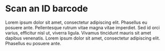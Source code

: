 # Scan an ID barcode

Lorem ipsum dolor sit amet, consectetur adipiscing elit. Phasellus eu posuere ante. Pellentesque rutrum vitae magna vitae imperdiet. Sed id orci varius, efficitur nisl ut, viverra ligula. Vivamus tincidunt mauris sit amet dapibus venenatis. Lorem ipsum dolor sit amet, consectetur adipiscing elit. Phasellus eu posuere ante.
